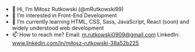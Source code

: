 - 👋 Hi, I’m Miłosz Rutkowski (@mRutkowski99)
- 👀 I’m interested in Front-End Development
- 🌱 I’m currently learning HTML, CSS, Sass, JavaScript, React (soon) and widely understood web development
- 📫 How to reach me? 
Email: m.rutkowski0909@gmail.com
LinkedIn: www.linkedin.com/in/miłosz-rutkowski-38a52b225

<!---
mRutkowski99/mRutkowski99 is a ✨ special ✨ repository because its `README.md` (this file) appears on your GitHub profile.
You can click the Preview link to take a look at your changes.
--->
